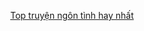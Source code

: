 
<div align="center">


[Top truyện ngôn tình hay nhất](https://truyenchuhub.com/danhsach/truyen-ngon-tinh-hay)
</div>

